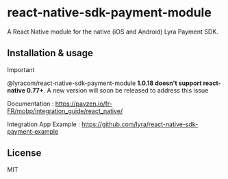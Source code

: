 # react-native-sdk-payment-module

A React Native module for the native (iOS and Android) Lyra Payment SDK.

## Installation & usage

> [!IMPORTANT]
> @lyracom/react-native-sdk-payment-module **1.0.18 doesn't support react-native 0.77+**.
> A new version will soon be released to address this issue

Documentation : https://payzen.io/fr-FR/mobp/integration_guide/react_native/

Integration App Example : https://github.com/lyra/react-native-sdk-payment-example

## License

MIT
